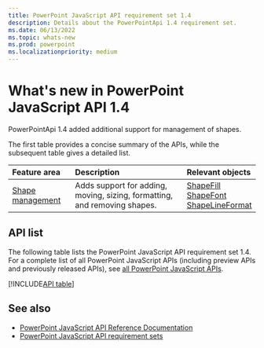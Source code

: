 ```yaml
---
title: PowerPoint JavaScript API requirement set 1.4
description: Details about the PowerPointApi 1.4 requirement set.
ms.date: 06/13/2022
ms.topic: whats-new
ms.prod: powerpoint
ms.localizationpriority: medium
---
```


# What's new in PowerPoint JavaScript API 1.4

PowerPointApi 1.4 added additional support for management of shapes.

The first table provides a concise summary of the APIs, while the subsequent table gives a detailed list.

| Feature area | Description | Relevant objects |
|:--- |:--- |:--- |
| [Shape management](/office/dev/add-ins/powerpoint/shapes) | Adds support for adding, moving, sizing, formatting, and removing shapes. | [ShapeFill](/javascript/api/powerpoint/powerpoint.shapefill)<br>[ShapeFont](/javascript/api/powerpoint/powerpoint.shapefont)<br>[ShapeLineFormat](/javascript/api/powerpoint/powerpoint.shapelineformat)|

## API list

The following table lists the PowerPoint JavaScript API requirement set 1.4. For a complete list of all PowerPoint JavaScript APIs (including preview APIs and previously released APIs), see [all PowerPoint JavaScript APIs](/javascript/api/powerpoint?view=powerpoint-js-preview&preserve-view=true).


[!INCLUDE[API table](../../includes/powerpoint-1_4.md)]

## See also

- [PowerPoint JavaScript API Reference Documentation](/javascript/api/powerpoint?view=powerpoint-js-1.3&preserve-view=true)
- [PowerPoint JavaScript API requirement sets](powerpoint-api-requirement-sets.md) 
